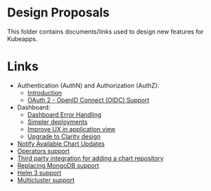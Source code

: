 # Design Proposals

This folder contains documents/links used to design new features for Kubeapps.

# Links

- Authentication (AuthN) and Authorization (AuthZ):
  - [Introduction](./authentication-and-authorization.md)
  - [OAuth 2 - OpenID Connect (OIDC) Support](https://docs.google.com/document/d/1YZzLtIbS2copQJgspFiMd0eAhpyt8u19MUSDEvH2X4g)
- Dashboard:
  - [Dashboard Error Handling](./dashboard/error-handling/error-handling.md)
  - [Simpler deployments](./dashboard/deployment-improvements.md)
  - [Improve UX in application view](./dashboard/application-view-revamp.md)
  - [Upgrade to Clarity design](./clarity-ui.md)
- [Notify Available Chart Updates](https://docs.google.com/document/d/1oG9nerd5CurWSIwH33kKCsOCtkSFMgcm8SuTJyuSnxs/)
- [Operators support](./operators-support-poc.md)
- [Third party integration for adding a chart repository](./third-party-add-repository.md)
- [Replacing MongoDB support](./replacing-mongodb.md)
- [Helm 3 support](./helm3.md)
- [Multicluster support](./multi-cluster-support.md)
